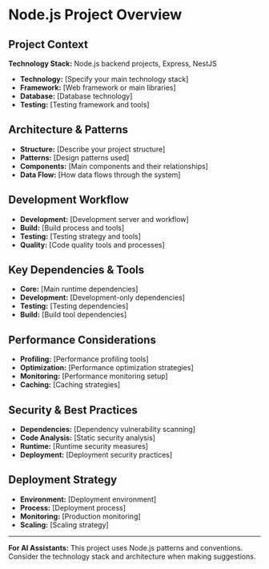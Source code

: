 # Node.js Project Overview

## Project Context

**Technology Stack:** Node.js backend projects, Express, NestJS

- **Technology:** [Specify your main technology stack]
- **Framework:** [Web framework or main libraries]
- **Database:** [Database technology]
- **Testing:** [Testing framework and tools]

## Architecture & Patterns

- **Structure:** [Describe your project structure]
- **Patterns:** [Design patterns used]
- **Components:** [Main components and their relationships]
- **Data Flow:** [How data flows through the system]

## Development Workflow

- **Development:** [Development server and workflow]
- **Build:** [Build process and tools]
- **Testing:** [Testing strategy and tools]
- **Quality:** [Code quality tools and processes]

## Key Dependencies & Tools

- **Core:** [Main runtime dependencies]
- **Development:** [Development-only dependencies]
- **Testing:** [Testing dependencies]
- **Build:** [Build tool dependencies]

## Performance Considerations

- **Profiling:** [Performance profiling tools]
- **Optimization:** [Performance optimization strategies]
- **Monitoring:** [Performance monitoring setup]
- **Caching:** [Caching strategies]

## Security & Best Practices

- **Dependencies:** [Dependency vulnerability scanning]
- **Code Analysis:** [Static security analysis]
- **Runtime:** [Runtime security measures]
- **Deployment:** [Deployment security practices]

## Deployment Strategy

- **Environment:** [Deployment environment]
- **Process:** [Deployment process]
- **Monitoring:** [Production monitoring]
- **Scaling:** [Scaling strategy]

---

**For AI Assistants:** This project uses Node.js patterns and conventions. Consider the technology stack and architecture when making suggestions.
